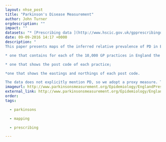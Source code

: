 ```yaml
---
layout: nhse_post
title: "Parkinson's Disease Measurement"
author: John Turner
orgdescription: ""
impact: ""
datasets: "* [Prescribing data ](http://www.hscic.gov.uk/gpprescribingdata) is from the monthly files published by the HSCIC"
date: 09-09-2016 14:17 +0000
description: "
This paper presents maps of the inferred relative prevalence of PD in England. The maps are based on data from publicly accessible data sets:

* one that contains for each of the 10,000 GP practices in England the number of NHS prescriptions written for each drug in June 2012;

* one that shows the post code of each practice;

*one that shows the eastings and northings of each post code.

The data does not explicitly mention PD, so we adopt a proxy measure. This is based on the observation that some drugs, such as levodopa, are associated with PD. The ratio between the number of \"Parkinson's\" prescriptions written by a practice and the total number of prescriptions that it writes gives an indication of the prevalence of PD in that practice's catchment areas. We go one stage further, we derive our proxy measure by dividing a practice's ratio by the national average ratio. This gives the inferred relative prevalence for that practice. It is from these values that the maps are drawn."
imageurl: http://www.parkinsonsmeasurement.org/Epidemiology/EnglandPrescription/prevalenceEngland1_00_50_50_75_100_H500.gif
external_link: http://www.parkinsonsmeasurement.org/Epidemiology/EnglandPrescription/prevalenceEngland1.htm#maps
order:
tags:

  - parkinsons

  - mapping

  - prescribing

---
```


